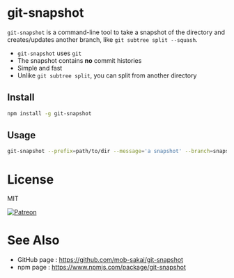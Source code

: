 # git-snapshot

`git-snapshot` is a command-line tool to take a snapshot of the directory and creates/updates another branch, like `git subtree split --squash`.

- `git-snapshot` uses `git`
- The snapshot contains **no** commit histories
- Simple and fast 
- Unlike `git subtree split`, you can split from another directory

## Install

```sh
npm install -g git-snapshot
```

## Usage

```sh
git-snapshot --prefix=path/to/dir --message='a snapshot' --branch=snapshot_branch
```

# License

MIT

[![Patreon](https://c5.patreon.com/external/logo/become_a_patron_button.png)](https://www.patreon.com/join/2343451?)

# See Also

- GitHub page : https://github.com/mob-sakai/git-snapshot
- npm page : https://www.npmjs.com/package/git-snapshot